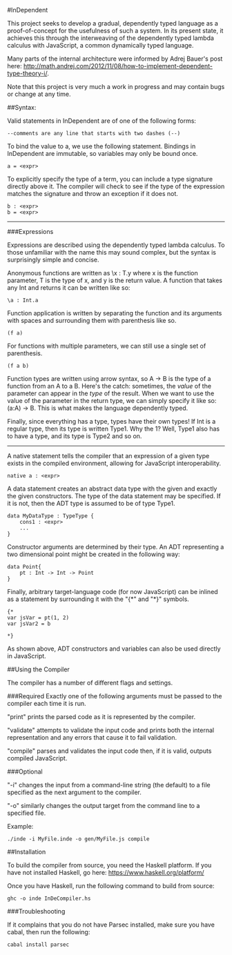 #InDependent


This project seeks to develop a gradual, dependently typed language as a proof-of-concept for the usefulness of such a system. In its present state, it achieves this through the interweaving of the dependently typed lambda calculus with JavaScript, a common dynamically typed language.

Many parts of the internal architecture were informed by Adrej Bauer's post here: http://math.andrej.com/2012/11/08/how-to-implement-dependent-type-theory-i/.

Note that this project is very much a work in progress and may contain bugs or change at any time.

##Syntax:


Valid statements in InDependent are of one of the following forms:

    --comments are any line that starts with two dashes (--)

To bind the value <expr> to a, we use the following statement.
Bindings in InDependent are immutable, so variables may only be bound once.

    a = <expr>

To explicitly specify the type of a term, you can include a type signature directly above it. The compiler will check to see if the type of the expression matches the signature and throw an exception if it does not.

    b : <expr>
    b = <expr>

------------
###Expressions

Expressions are described using the dependently typed lambda calculus. To those unfamiliar with the name this may sound complex, but the syntax is surprisingly simple and concise.

Anonymous functions are written as \x : T.y where x is the function parameter, T is the type of x, and y is the return value. A function that takes any Int and returns it can be written like so:

    \a : Int.a

Function application is written by separating the function and its arguments with spaces and surrounding them with parenthesis like so.

    (f a)

For functions with multiple parameters, we can still use a single set of parenthesis.

    (f a b)

Function types are written using arrow syntax, so A -> B is the type of a function from an A to a B. Here's the catch: sometimes, the *value* of the parameter can appear in the *type* of the result. When we want to use the value of the parameter in the return type, we can simply specify it like so: (a:A) -> B. This is what makes the language dependently typed.

Finally, since everything has a type, types have their own types! If Int is a regular type, then its type is written Type1. Why the 1? Well, Type1 also has to have a type, and its type is Type2 and so on.

-----------

A native statement tells the compiler that an expression of a given type exists in the compiled environment, allowing for JavaScript interoperability.

    native a : <expr>

A data statement creates an abstract data type with the given and exactly the given constructors. The type of the data statement may be specified. If it is not, then the ADT type is assumed to be of type Type1.

    data MyDataType : TypeType {
        cons1 : <expr>
        ...
    }    

Constructor arguments are determined by their type. An ADT representing a two dimensional point might be created in the following way:

    data Point{
        pt : Int -> Int -> Point
    }

Finally, arbitrary target-language code (for now JavaScript) can be inlined as a statement by surrounding it with the "{\*" and "\*}" symbols.

    {*
    var jsVar = pt(1, 2)
    var jsVar2 = b
    
    *}

As shown above, ADT constructors and variables can also be used directly in JavaScript.

##Using the Compiler

The compiler has a number of different flags and settings.

###Required
Exactly one of the following arguments must be passed to the compiler each time it is run.

"print" prints the parsed code as it is represented by the compiler.

"validate" attempts to validate the input code and prints both the internal representation and any errors that cause it to fail validation.

"compile" parses and validates the input code then, if it is valid, outputs compiled JavaScript.

###Optional

"-i" changes the input from a command-line string (the default) to a file specified as the next argument to the compiler.

"-o" similarly changes the output target from the command line to a specified file.

Example:

    ./inde -i MyFile.inde -o gen/MyFile.js compile

##Installation

To build the compiler from source, you need the Haskell platform. If you have not installed Haskell, go here: https://www.haskell.org/platform/

Once you have Haskell, run the following command to build from source:

    ghc -o inde InDeCompiler.hs

###Troubleshooting

If it complains that you do not have Parsec installed, make sure you have cabal, then run the following:

    cabal install parsec
